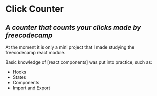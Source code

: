# Click Counter
## _A counter that counts your clicks made by freecodecamp_

At the moment it is only a mini project that I made studying the freecodecamp react module.

Basic knowledge of [react components] was put into practice, such as:

- Hooks
- States
- Components
- Import and Export